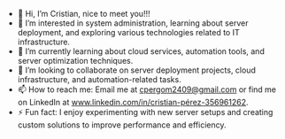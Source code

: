 - 👋 Hi, I’m Cristian, nice to meet you!!!
- 👀 I’m interested in system administration, learning about server deployment, and exploring various technologies related to IT infrastructure.
- 🌱 I’m currently learning about cloud services, automation tools, and server optimization techniques.
- 💞️ I’m looking to collaborate on server deployment projects, cloud infrastructure, and automation-related tasks.
- 📫 How to reach me: Email me at cpergom2409@gmail.com or find me on LinkedIn at www.linkedin.com/in/cristian-pérez-356961262.
- ⚡ Fun fact: I enjoy experimenting with new server setups and creating custom solutions to improve performance and efficiency.
